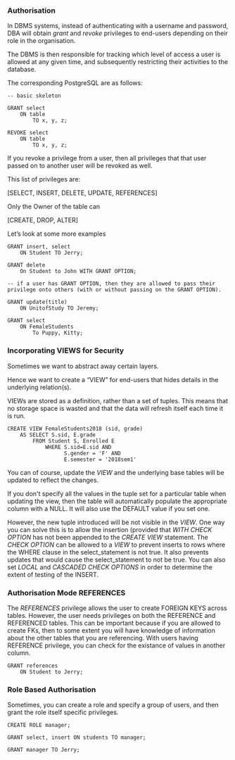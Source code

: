 ### Authorisation 

In DBMS systems, instead of authenticating with a username and password, DBA will obtain _grant_ and _revoke_ privileges to end-users depending on their role in the organisation.

The DBMS is then responsible for tracking which level of access a user is allowed at any given time, and subsequently restricting their activities to the database. 

The corresponding PostgreSQL are as follows:

```pgsql
-- basic skeleton

GRANT select 
    ON table
        TO x, y, z;

REVOKE select
    ON table
        TO x, y, z;
```

If you revoke a privilege from a user, then all privileges that that user passed on to another user will be revoked as well.

This list of privileges are:

[SELECT, INSERT, DELETE, UPDATE, REFERENCES]

Only the Owner of the table can

[CREATE, DROP, ALTER]

Let’s look at some more examples

```pgsql
GRANT insert, select 
    ON Student TO Jerry;

GRANT delete 
    On Student to John WITH GRANT OPTION;

-- if a user has GRANT OPTION, then they are allowed to pass their privilege onto others (with or without passing on the GRANT OPTION).

GRANT update(title)
    ON UnitofStudy TO Jeremy;

GRANT select 
    ON FemaleStudents
        To Puppy, Kitty;
```

### Incorporating VIEWS for Security

Sometimes we want to abstract away certain layers.

Hence we want to create a “VIEW” for end-users that hides details in the underlying relation(s).

VIEWs are stored as a definition, rather than a set of tuples. This means that no storage space is wasted and that the data will refresh itself each time it is run.

```pgsql
CREATE VIEW FemaleStudents2018 (sid, grade)
    AS SELECT S.sid, E.grade
        FROM Student S, Enrolled E  
            WHERE S.sid=E.sid AND
                  S.gender = 'F' AND
                  E.semester = '2018sem1'
```

You can of course, update the _VIEW_ and the underlying base tables will be updated to reflect the changes.

If you don't specify all the values in the tuple set for a particular table when updating the view, then the table will automatically populate the appropriate column with a NULL. It will also use the DEFAULT value if you set one. 

However, the new tuple introduced will be not visible in the _VIEW_. One way you can solve this is to allow the insertion (provided that _WITH CHECK OPTION_ has not been appended to the _CREATE VIEW_ statement. The _CHECK OPTION_ can be allowed to a _VIEW_ to prevent inserts to rows where the WHERE clause in the select\_statement is not true. It also prevents updates that would cause the select\_statement to not be true. You can also set _LOCAL_ and _CASCADED_ _CHECK OPTIONS_ in order to determine the extent of testing of the INSERT.

### Authorisation Mode REFERENCES

The _REFERENCES_ privilege allows the user to create FOREIGN KEYS across tables. However, the user needs privileges on both the REFERENCE and REFERENCED tables. This can be important because if you are allowed to create FKs, then to some extent you will have knowledge of information about the other tables that you are referencing. With users having REFERENCE privilege, you can check for the existance of values in another column.  

```pgsql
GRANT references
    ON Student to Jerry;
```

### Role Based Authorisation

Sometimes, you can create a role and specify a group of users, and then grant the role itself specific privileges.

```pgsql
CREATE ROLE manager;

GRANT select, insert ON students TO manager;

GRANT manager TO Jerry;
```